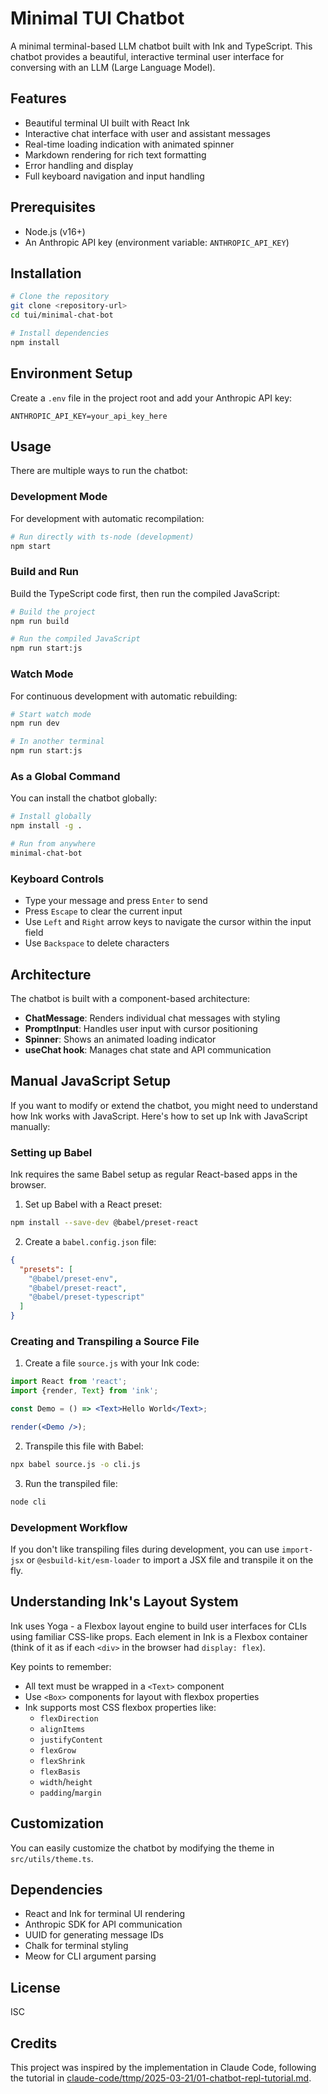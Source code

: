 # Minimal TUI Chatbot

A minimal terminal-based LLM chatbot built with Ink and TypeScript. This chatbot provides a beautiful, interactive terminal user interface for conversing with an LLM (Large Language Model).

## Features

- Beautiful terminal UI built with React Ink
- Interactive chat interface with user and assistant messages
- Real-time loading indication with animated spinner
- Markdown rendering for rich text formatting
- Error handling and display
- Full keyboard navigation and input handling

## Prerequisites

- Node.js (v16+)
- An Anthropic API key (environment variable: `ANTHROPIC_API_KEY`)

## Installation

```bash
# Clone the repository
git clone <repository-url>
cd tui/minimal-chat-bot

# Install dependencies
npm install
```

## Environment Setup

Create a `.env` file in the project root and add your Anthropic API key:

```
ANTHROPIC_API_KEY=your_api_key_here
```

## Usage

There are multiple ways to run the chatbot:

### Development Mode

For development with automatic recompilation:

```bash
# Run directly with ts-node (development)
npm start
```

### Build and Run

Build the TypeScript code first, then run the compiled JavaScript:

```bash
# Build the project
npm run build

# Run the compiled JavaScript
npm run start:js
```

### Watch Mode

For continuous development with automatic rebuilding:

```bash
# Start watch mode
npm run dev

# In another terminal
npm run start:js
```

### As a Global Command

You can install the chatbot globally:

```bash
# Install globally
npm install -g .

# Run from anywhere
minimal-chat-bot
```

### Keyboard Controls

- Type your message and press `Enter` to send
- Press `Escape` to clear the current input
- Use `Left` and `Right` arrow keys to navigate the cursor within the input field
- Use `Backspace` to delete characters

## Architecture

The chatbot is built with a component-based architecture:

- **ChatMessage**: Renders individual chat messages with styling
- **PromptInput**: Handles user input with cursor positioning
- **Spinner**: Shows an animated loading indicator
- **useChat hook**: Manages chat state and API communication

## Manual JavaScript Setup

If you want to modify or extend the chatbot, you might need to understand how Ink works with JavaScript. Here's how to set up Ink with JavaScript manually:

### Setting up Babel

Ink requires the same Babel setup as regular React-based apps in the browser.

1. Set up Babel with a React preset:

```bash
npm install --save-dev @babel/preset-react
```

2. Create a `babel.config.json` file:

```json
{
  "presets": [
    "@babel/preset-env",
    "@babel/preset-react",
    "@babel/preset-typescript"
  ]
}
```

### Creating and Transpiling a Source File

1. Create a file `source.js` with your Ink code:

```jsx
import React from 'react';
import {render, Text} from 'ink';

const Demo = () => <Text>Hello World</Text>;

render(<Demo />);
```

2. Transpile this file with Babel:

```bash
npx babel source.js -o cli.js
```

3. Run the transpiled file:

```bash
node cli
```

### Development Workflow

If you don't like transpiling files during development, you can use `import-jsx` or `@esbuild-kit/esm-loader` to import a JSX file and transpile it on the fly.

## Understanding Ink's Layout System

Ink uses Yoga - a Flexbox layout engine to build user interfaces for CLIs using familiar CSS-like props. Each element in Ink is a Flexbox container (think of it as if each `<div>` in the browser had `display: flex`).

Key points to remember:

- All text must be wrapped in a `<Text>` component
- Use `<Box>` components for layout with flexbox properties
- Ink supports most CSS flexbox properties like:
  - `flexDirection`
  - `alignItems`
  - `justifyContent`
  - `flexGrow`
  - `flexShrink`
  - `flexBasis`
  - `width`/`height`
  - `padding`/`margin`

## Customization

You can easily customize the chatbot by modifying the theme in `src/utils/theme.ts`.

## Dependencies

- React and Ink for terminal UI rendering
- Anthropic SDK for API communication
- UUID for generating message IDs
- Chalk for terminal styling
- Meow for CLI argument parsing

## License

ISC

## Credits

This project was inspired by the implementation in Claude Code, following the tutorial in [claude-code/ttmp/2025-03-21/01-chatbot-repl-tutorial.md](https://github.com/your-repo/claude-code/ttmp/2025-03-21/01-chatbot-repl-tutorial.md). 